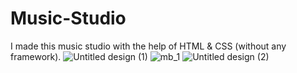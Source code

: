 # Music-Studio
I made this music studio with the help of HTML &amp; CSS (without any framework).
![Untitled design (1)](https://github.com/Aditya-IIITD/Music-Studio/assets/58390543/08071bd9-a822-4ce9-baac-ccc5c365a2e1)
![mb_1](https://github.com/Aditya-IIITD/Music-Studio/assets/58390543/57d27ae0-f1ab-41ac-af81-798cfb4d0efb)
![Untitled design (2)](https://github.com/Aditya-IIITD/Music-Studio/assets/58390543/fe42330f-1f7e-4f05-b957-0d7e7eddc020)
